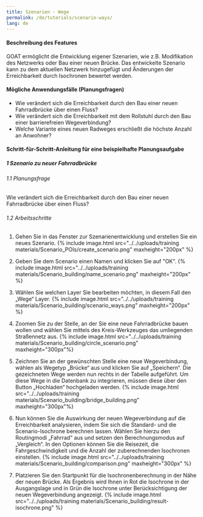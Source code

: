 ```yaml
---
title: Szenarien - Wege
permalink: /de/tutorials/scenario-ways/
lang: de
---
```


#### Beschreibung des Features
GOAT ermöglicht die Entwicklung eigener Szenarien, wie z.B. Modifikation des Netzwerks oder Bau einer neuen Brücke. Das entwickelte Szenario kann zu dem aktuellen Netzwerk hinzugefügt und Änderungen der Erreichbarkeit durch Isochronen bewertet werden. 

#### Mögliche Anwendungsfälle (Planungsfragen)
- Wie verändert sich die Erreichbarkeit durch den Bau einer neuen Fahrradbrücke über einen Fluss?
- Wie verändert sich die Erreichbarkeit mit dem Rollstuhl durch den Bau einer barrierefreien Wegeverbindung? 
- Welche Variante eines neuen Radweges erschließt die höchste Anzahl an Anwohner?


#### Schritt-für-Schritt-Anleitung für eine beispielhafte Planungsaufgabe
##### 1 Szenario zu neuer Fahrradbrücke
###### 1.1 Planungsfrage
Wie verändert sich die Erreichbarkeit durch den Bau einer neuen Fahrradbrücke über einen Fluss? 
###### 1.2 Arbeitsschritte
1. Gehen Sie in das Fenster zur Szenarienentwicklung und erstellen Sie ein neues Szenario.  {% include image.html src="../../uploads/training materials/Scenario_POIs/create_scenario.png" maxheight="200px" %} 

2. Geben Sie dem Scenario einen Namen und klicken Sie auf "OK".  {% include image.html src="../../uploads/training materials/Scenario_building/name_scenario.png" maxheight="200px" %}

3. Wählen Sie welchen Layer Sie bearbeiten möchten, in diesem Fall den „Wege“ Layer.  {% include image.html src="../../uploads/training materials/Scenario_building/scenario_ways.png" maxheight="200px" %}


4. Zoomen Sie zu der Stelle, an der Sie eine neue Fahrradbrücke bauen wollen und wählen Sie mittels des Kreis-Werkzeuges das umliegenden Straßennetz aus.  {% include image.html src="../../uploads/training materials/Scenario_building/circle_scenario.png" maxheight="300px"%}

5. Zeichnen Sie an der gewünschten Stelle eine neue Wegeverbindung, wählen als Wegetyp „Brücke“ aus und klicken Sie auf „Speichern“. Die gezeichneten Wege werden nun rechts in der Tabelle aufgeführt. Um diese Wege in die Datenbank zu integrieren, müssen diese über den Button „Hochladen“ hochgeladen werden.  {% include image.html src="../../uploads/training materials/Scenario_building/bridge_building.png" maxheight="300px"%}

6. Nun können Sie die Auswirkung der neuen Wegeverbindung auf die Erreichbarkeit analysieren, indem Sie sich die Standard- und die Scenario-Isochrone berechnen lassen. Wählen Sie hierzu den Routingmodi „Fahrrad“ aus und setzen den Berechnungsmodus auf „Vergleich“. In den Optionen können Sie die Reisezeit, die Fahrgeschwindigkeit und die Anzahl der zuberechnenden Isochronen einstellen.  {% include image.html src="../../uploads/training materials/Scenario_building/comparison.png" maxheight="300px" %}

7. Platzieren Sie den Startpunkt für die Isochronenberechnung in der Nähe der neuen Brücke. Als Ergebnis wird Ihnen in Rot die Isochrone in der Ausgangslage und in Grün die Isochrone unter Berücksichtigung der neuen Wegeverbindung angezeigt.  {% include image.html src="../../uploads/training materials/Scenario_building/result-isochrone.png" %}

